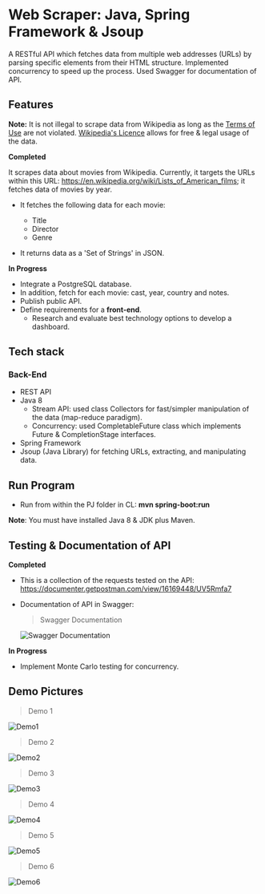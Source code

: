 # Web Scraper: Java, Spring Framework & Jsoup

A RESTful API which fetches data from multiple web addresses (URLs) by parsing specific elements from their HTML structure. Implemented concurrency to speed up the process. Used Swagger for documentation of API.

## Features

**Note:** It is not illegal to scrape data from Wikipedia as long as the [Terms of Use](https://foundation.wikimedia.org/wiki/Terms_of_Use/en#12._Termination) are not violated. [Wikipedia's Licence](https://en.wikipedia.org/wiki/Wikipedia:Text_of_Creative_Commons_Attribution-ShareAlike_3.0_Unported_License) allows for free & legal usage of the data.

**Completed**

It scrapes data about movies from Wikipedia. Currently, it targets the URLs within this URL: https://en.wikipedia.org/wiki/Lists_of_American_films; it fetches data of movies by year. 

* It fetches the following data for each movie:

  * Title
  * Director
  * Genre

* It returns data as a 'Set of Strings' in JSON.

**In Progress**

* Integrate a PostgreSQL database.
* In addition, fetch for each movie: cast, year, country and notes. 
* Publish public API.
* Define requirements for a **front-end**.
  * Research and evaluate best technology options to develop a dashboard.

## Tech stack

### Back-End

* REST API
* Java 8 
  * Stream API: used class Collectors for fast/simpler manipulation of the data (map-reduce paradigm).
  * Concurrency: used CompletableFuture class which implements Future & CompletionStage interfaces.
* Spring Framework
* Jsoup (Java Library) for fetching URLs, extracting, and manipulating data.

## Run Program

* Run from within the PJ folder in CL: **mvn spring-boot:run**

**Note**: You must have installed Java 8 & JDK plus Maven.

## Testing & Documentation of API

**Completed**

* This is a collection of the requests tested on the API: https://documenter.getpostman.com/view/16169448/UV5Rmfa7

* Documentation of API in Swagger: 
  
  > Swagger Documentation
  
  ![Swagger Documentation](web-scraper-swagger-pic1.JPG)
  
**In Progress**

* Implement Monte Carlo testing for concurrency.

## Demo Pictures

> Demo 1
  
![Demo1](web-scraper-swagger-pic2.JPG)

> Demo 2
  
![Demo2](web-scraper-swagger-pic3.JPG)

> Demo 3
  
![Demo3](web-scraper-swagger-pic4.JPG)

> Demo 4
  
![Demo4](DBwithAllColumnsSeeded.JPG)

> Demo 5
  
![Demo5](DBwithAllColumnsSeeded2.JPG)

> Demo 6
  
![Demo6](DBwithAllColumnsSeeded4.JPG)


